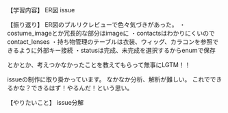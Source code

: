 【学習内容】
ER図
issue

【振り返り】
ER図のプルリクレビューで色々気づきがあった。
・costume_imageとか冗長的な部分はimageに
・contactsはわかりにくいのでcontact_lenses
・持ち物管理のテーブルは衣装、ウィッグ、カラコンを参照できるように外部キー接続
・statusは完成、未完成を選択するからenumで保存

とかとか、考えつかなかったことを教えてもらって無事にLGTM！！

issueの制作に取り掛かっています。
なかなか分析、解析が難しい。
これでできるかな？できるはず！やるんだ！という思い。

【やりたいこと】
issue分解
